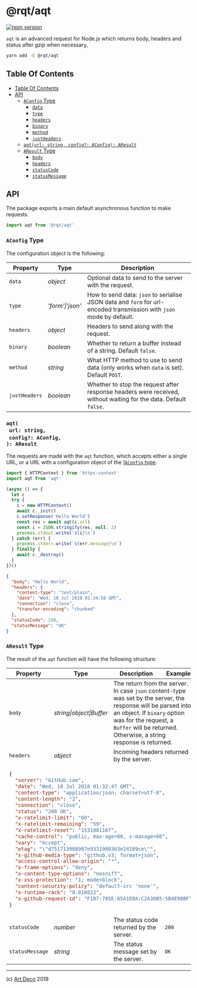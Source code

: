 # @rqt/aqt

[![npm version](https://badge.fury.io/js/%40rqt%2Faqt.svg)](https://npmjs.org/package/@rqt/aqt)

`aqt` is an advanced request for Node.js which returns body, headers and status after _gzip_ when necessary.

```sh
yarn add -E @rqt/aqt
```

## Table Of Contents

- [Table Of Contents](#table-of-contents)
- [API](#api)
  * [`AConfig` Type](#aconfig-type)
    * [<code>data</code>](#data)
    * [<code>type</code>](#type)
    * [<code>headers</code>](#headers)
    * [<code>binary</code>](#binary)
    * [<code>method</code>](#method)
    * [<code>justHeaders</code>](#justheaders)
  * [`aqt(url: string, config?: AConfig): AResult`](#aqturl-stringconfig-aconfig-aresult)
  * [`AResult` Type](#aresult-type)
    * [<code>body</code>](#body)
    * [<code>headers</code>](#headers)
    * [<code>statusCode</code>](#statuscode)
    * [<code>statusMessage</code>](#statusmessage)

## API

The package exports a main default asynchronous function to make requests.

```js
import aqt from '@rqt/aqt'
```

### `AConfig` Type

The configuration object is the following:

<table>
 <thead>
  <tr>
   <th>Property</th>
   <th>Type</th>
   <th>Description</th>
  </tr>
 </thead>
 <tbody>
  <tr>
   <td><a name="data"><code>data</code></a></td>
   <td><em>object</em></td>
   <td>Optional data to send to the server with the request.</td>
  </tr>
  <tr>
   <td><a name="type"><code>type</code></a></td>
   <td><em>'form'|'json'</em></td>
   <td>How to send data: <code>json</code> to serialise JSON data and <code>form</code> for url-encoded transmission with <code>json</code> mode by default.</td>
  </tr>
  <tr>
   <td><a name="headers"><code>headers</code></a></td>
   <td><em>object</em></td>
   <td>Headers to send along with the request.</td>
  </tr>
  <tr>
   <td><a name="binary"><code>binary</code></a></td>
   <td><em>boolean</em></td>
   <td>Whether to return a buffer instead of a string. Default <code>false</code>.</td>
  </tr>
  <tr>
   <td><a name="method"><code>method</code></a></td>
   <td><em>string</em></td>
   <td>What HTTP method to use to send data (only works when <code>data</code> is set). Default <code>POST</code>.</td>
  </tr>
  <tr>
   <td><a name="justheaders"><code>justHeaders</code></a></td>
   <td><em>boolean</em></td>
   <td>Whether to stop the request after response headers were received, without waiting for the data. Default <code>false</code>.</td>
  </tr>
 </tbody>
</table>


### `aqt(`<br/>&nbsp;&nbsp;`url: string,`<br/>&nbsp;&nbsp;`config?: AConfig,`<br/>`): AResult`

The requests are made with the `aqt` function, which accepts either a single URL, or a URL with a configuration object of the ][`AConfig` type](#aconfig-type).

```javascript
import { HTTPContext } from 'https-context'
import aqt from 'aqt'

(async () => {
  let c
  try {
    c = new HTTPContext()
    await c._init()
    c.setResponse('Hello World')
    const res = await aqt(c.url)
    const i = JSON.stringify(res, null, 2)
    process.stdout.write(`${i}\n`)
  } catch (err) {
    process.stderr.write(`${err.message}\n`)
  } finally {
    await c._destroy()
  }
})()
```

```json
{
  "body": "Hello World",
  "headers": {
    "content-type": "text/plain",
    "date": "Wed, 18 Jul 2018 01:34:58 GMT",
    "connection": "close",
    "transfer-encoding": "chunked"
  },
  "statusCode": 200,
  "statusMessage": "OK"
}
```

### `AResult` Type

The result of the `aqt` function will have the following structure:

<table>
 <thead>
  <tr>
   <th>Property</th>
   <th>Type</th>
   <th>Description</th>
   <th>Example</th>
  </tr>
 </thead>
 <tbody>
  <tr>
   <td><a name="body"><code>body</code></a></td>
   <td><em>string|object|Buffer</em></td>
   <td colspan="2">The return from the server. In case <code>json</code> content-type was set by the server, the response will be parsed into an object. If <code>binary</code> option was for the request, a <code>Buffer</code> will be returned. Otherwise, a string response is returned.</td>
  </tr>
  <tr>
   <td><a name="headers"><code>headers</code></a></td>
   <td><em>object</em></td>
   <td colspan="2">Incoming headers returned by the server.</td>
  </tr>
  <tr></tr>
  <tr>
   <td colspan="4">

```json
{
  "server": "GitHub.com",
  "date": "Wed, 18 Jul 2018 01:32:47 GMT",
  "content-type": "application/json; charset=utf-8",
  "content-length": "2",
  "connection": "close",
  "status": "200 OK",
  "x-ratelimit-limit": "60",
  "x-ratelimit-remaining": "59",
  "x-ratelimit-reset": "1531881167",
  "cache-control": "public, max-age=60, s-maxage=60",
  "vary": "Accept",
  "etag": "\"d751713988987e9331980363e24189ce\"",
  "x-github-media-type": "github.v3; format=json",
  "access-control-allow-origin": "*",
  "x-frame-options": "deny",
  "x-content-type-options": "nosniff",
  "x-xss-protection": "1; mode=block",
  "content-security-policy": "default-src 'none'",
  "x-runtime-rack": "0.018822",
  "x-github-request-id": "F187:785E:65A1E8A:C2A36B5:5B4E98BF"
}
```
</td>
  </tr>
  <tr>
   <td><a name="statuscode"><code>statusCode</code></a></td>
   <td><em>number</em></td>
   <td>The status code returned by the server.</td>
   <td><code>200</code></td>
  </tr>
  <tr>
   <td><a name="statusmessage"><code>statusMessage</code></a></td>
   <td><em>string</em></td>
   <td>The status message set by the server.</td>
   <td><code>OK</code></td>
  </tr>
 </tbody>
</table>


---

(c) [Art Deco][1] 2018

[1]: https://artdeco.bz
